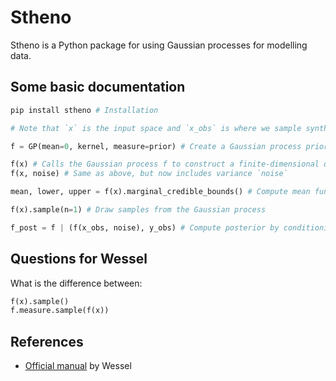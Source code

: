 # Stheno

Stheno is a Python package for using Gaussian processes for modelling data.

## Some basic documentation

```python
pip install stheno # Installation

# Note that `x` is the input space and `x_obs` is where we sample synthetic datapoints

f = GP(mean=0, kernel, measure=prior) # Create a Gaussian process prior

f(x) # Calls the Gaussian process f to construct a finite-dimensional distribution at inputs x
f(x, noise) # Same as above, but now includes variance `noise`

mean, lower, upper = f(x).marginal_credible_bounds() # Compute mean function plus marginal lower and upper 95% central credible region bound functions at inputs x

f(x).sample(n=1) # Draw samples from the Gaussian process

f_post = f | (f(x_obs, noise), y_obs) # Compute posterior by conditioning the prior on the observations
```

## Questions for Wessel

What is the difference between:
```python
f(x).sample()
f.measure.sample(f(x))
```

## References

- [Official manual](https://github.com/wesselb/stheno) by Wessel